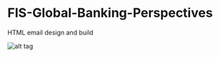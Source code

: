 # FIS-Global-Banking-Perspectives
HTML email design and build

![alt tag](https://github.com/gbjack/Global-Banking-Perspectives/blob/master/images/preview.PNG)
